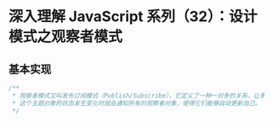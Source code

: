 # 深入理解 JavaScript 系列（32）：设计模式之观察者模式

## 基本实现

```js
/**
 * 观察者模式又叫发布订阅模式（Publish/Subscribe），它定义了一种一对多的关系，让多个观察者对象同时监听某一个主题对象，
 * 这个主题对象的状态发生变化时就会通知所有的观察者对象，使得它们能够自动更新自己。
 */
```
